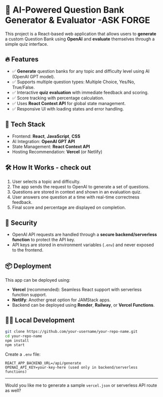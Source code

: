 # 🧠 AI-Powered Question Bank Generator & Evaluator -ASK FORGE

This project is a React-based web application that allows users to **generate** a custom Question Bank using **OpenAI** and **evaluate** themselves through a simple quiz interface.

## 🔥 Features

* ✅ **Generate** question banks for any topic and difficulty level using AI (OpenAI GPT model).
* ✅ Supports multiple question types: Multiple Choice, Yes/No, True/False.
* ✅ Interactive **quiz evaluation** with immediate feedback and scoring.
* ✅ Score tracking with percentage calculation.
* ✅ Uses **React Context API** for global state management.
* ✅ Responsive UI with loading states and error handling.

## 🚀 Tech Stack

* Frontend: **React**, **JavaScript**, **CSS**
* AI Integration: **OpenAI GPT API**
* State Management: **React Context API**
* Hosting Recommendation: **Vercel** (or Netlify)

## 🛠️ How It Works - check out

1. User selects a topic and difficulty.
2. The app sends the request to OpenAI to generate a set of questions.
3. Questions are stored in context and shown in an evaluation quiz.
4. User answers one question at a time with real-time correctness feedback.
5. Final score and percentage are displayed on completion.

## 🔐 Security

* OpenAI API requests are handled through a **secure backend/serverless function** to protect the API key.
* API keys are stored in environment variables (`.env`) and never exposed to the frontend.

## 📦 Deployment

This app can be deployed using:

* **Vercel** (recommended): Seamless React support with serverless function support.
* **Netlify**: Another great option for JAMStack apps.
* Backend can be deployed using **Render**, **Railway**, or **Vercel Functions**.

## 🧑‍💻 Local Development

```bash
git clone https://github.com/your-username/your-repo-name.git
cd your-repo-name
npm install
npm start
```

Create a `.env` file:

```
REACT_APP_BACKEND_URL=/api/generate
OPENAI_API_KEY=your-key-here (used only in backend/serverless functions)
```

---

Would you like me to generate a sample `vercel.json` or serverless API route as well?
